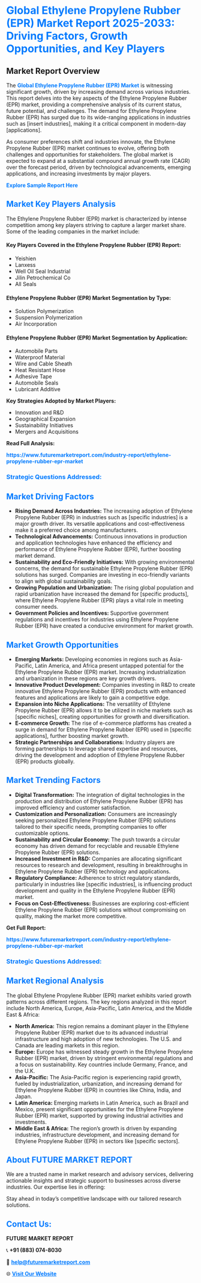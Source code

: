 <h1 style="color: #007BFF;">Global Ethylene Propylene Rubber (EPR) Market Report 2025-2033: Driving Factors, Growth Opportunities, and Key Players</h1>

<section id="overview">
<h2>Market Report Overview</h2>
<p>The <a href="https://www.futuremarketreport.com/industry-report/ethylene-propylene-rubber-epr-market" style="color: #007BFF; text-decoration: none;"><strong>Global Ethylene Propylene Rubber (EPR) Market</strong></a> is witnessing significant growth, driven by increasing demand across various industries. This report delves into the key aspects of the Ethylene Propylene Rubber (EPR) market, providing a comprehensive analysis of its current status, future potential, and challenges. The demand for Ethylene Propylene Rubber (EPR) has surged due to its wide-ranging applications in industries such as [insert industries], making it a critical component in modern-day [applications].</p>
<p>As consumer preferences shift and industries innovate, the Ethylene Propylene Rubber (EPR) market continues to evolve, offering both challenges and opportunities for stakeholders. The global market is expected to expand at a substantial compound annual growth rate (CAGR) over the forecast period, driven by technological advancements, emerging applications, and increasing investments by major players.</p>
</section>

<section id="overview">
<p><a href="https://www.futuremarketreport.com/request-sample/reportId=85180" style="color: #007BFF; text-decoration: none;"><strong>Explore Sample Report Here</strong></a></p>
</section>

<section id="key-players">
<h2 style="color: #007BFF;">Market Key Players Analysis</h2>
<p>The Ethylene Propylene Rubber (EPR) market is characterized by intense competition among key players striving to capture a larger market share. Some of the leading companies in the market include:</p>
<h4>Key Players Covered in the Ethylene Propylene Rubber (EPR) Report:</h4>
<ul><li>Yeishien</li><li>Lanxess</li><li>Well Oil Seal Industrial</li><li>Jilin Petrochemical Co</li><li>All Seals</li></ul>
<h4>Ethylene Propylene Rubber (EPR) Market Segmentation by Type:</h4>
<ul><li>Solution Polymerization</li><li>Suspension Polymerization</li><li>Air Incorporation</li></ul>

<h4>Ethylene Propylene Rubber (EPR) Market Segmentation by Application:</h4>
<ul><li>Automobile Parts</li><li>Waterproof Material</li><li>Wire and Cable Sheath</li><li>Heat Resistant Hose</li><li>Adhesive Tape</li><li>Automobile Seals</li><li>Lubricant Additive</li></ul>
<p><strong>Key Strategies Adopted by Market Players:</strong></p>
<ul>
<li>Innovation and R&D</li>
<li>Geographical Expansion</li>
<li>Sustainability Initiatives</li>
<li>Mergers and Acquisitions</li>
</ul>
</section>

<section>
<p><strong>Read Full Analysis: </strong></p><a href="https://www.futuremarketreport.com/industry-report/ethylene-propylene-rubber-epr-market" style="color: #007BFF; text-decoration: none;"><strong>https://www.futuremarketreport.com/industry-report/ethylene-propylene-rubber-epr-market</strong></a>
<h3 style="color: #007BFF;">Strategic Questions Addressed:</h3>
</section>

<section id="driving-factors">
<h2 style="color: #007BFF;">Market Driving Factors</h2>
<ul>
<li><strong>Rising Demand Across Industries:</strong> The increasing adoption of Ethylene Propylene Rubber (EPR) in industries such as [specific industries] is a major growth driver. Its versatile applications and cost-effectiveness make it a preferred choice among manufacturers.</li>
<li><strong>Technological Advancements:</strong> Continuous innovations in production and application technologies have enhanced the efficiency and performance of Ethylene Propylene Rubber (EPR), further boosting market demand.</li>
<li><strong>Sustainability and Eco-Friendly Initiatives:</strong> With growing environmental concerns, the demand for sustainable Ethylene Propylene Rubber (EPR) solutions has surged. Companies are investing in eco-friendly variants to align with global sustainability goals.</li>
<li><strong>Growing Population and Urbanization:</strong> The rising global population and rapid urbanization have increased the demand for [specific products], where Ethylene Propylene Rubber (EPR) plays a vital role in meeting consumer needs.</li>
<li><strong>Government Policies and Incentives:</strong> Supportive government regulations and incentives for industries using Ethylene Propylene Rubber (EPR) have created a conducive environment for market growth.</li>
</ul>
</section>

<section id="growth-opportunities">
<h2 style="color: #007BFF;">Market Growth Opportunities</h2>
<ul>
<li><strong>Emerging Markets:</strong> Developing economies in regions such as Asia-Pacific, Latin America, and Africa present untapped potential for the Ethylene Propylene Rubber (EPR) market. Increasing industrialization and urbanization in these regions are key growth drivers.</li>
<li><strong>Innovative Product Development:</strong> Companies investing in R&D to create innovative Ethylene Propylene Rubber (EPR) products with enhanced features and applications are likely to gain a competitive edge.</li>
<li><strong>Expansion into Niche Applications:</strong> The versatility of Ethylene Propylene Rubber (EPR) allows it to be utilized in niche markets such as [specific niches], creating opportunities for growth and diversification.</li>
<li><strong>E-commerce Growth:</strong> The rise of e-commerce platforms has created a surge in demand for Ethylene Propylene Rubber (EPR) used in [specific applications], further boosting market growth.</li>
<li><strong>Strategic Partnerships and Collaborations:</strong> Industry players are forming partnerships to leverage shared expertise and resources, driving the development and adoption of Ethylene Propylene Rubber (EPR) products globally.</li>
</ul>
</section>

<section id="trending-factors">
<h2 style="color: #007BFF;">Market Trending Factors</h2>
<ul>
<li><strong>Digital Transformation:</strong> The integration of digital technologies in the production and distribution of Ethylene Propylene Rubber (EPR) has improved efficiency and customer satisfaction.</li>
<li><strong>Customization and Personalization:</strong> Consumers are increasingly seeking personalized Ethylene Propylene Rubber (EPR) solutions tailored to their specific needs, prompting companies to offer customizable options.</li>
<li><strong>Sustainability and Circular Economy:</strong> The push towards a circular economy has driven demand for recyclable and reusable Ethylene Propylene Rubber (EPR) solutions.</li>
<li><strong>Increased Investment in R&D:</strong> Companies are allocating significant resources to research and development, resulting in breakthroughs in Ethylene Propylene Rubber (EPR) technology and applications.</li>
<li><strong>Regulatory Compliance:</strong> Adherence to strict regulatory standards, particularly in industries like [specific industries], is influencing product development and quality in the Ethylene Propylene Rubber (EPR) market.</li>
<li><strong>Focus on Cost-Effectiveness:</strong> Businesses are exploring cost-efficient Ethylene Propylene Rubber (EPR) solutions without compromising on quality, making the market more competitive.</li>
</ul>
</section>

<section>
<p><strong>Get Full Report: </strong></p><a href="https://www.futuremarketreport.com/industry-report/ethylene-propylene-rubber-epr-market" style="color: #007BFF; text-decoration: none;"><strong>https://www.futuremarketreport.com/industry-report/ethylene-propylene-rubber-epr-market</strong></a>
<h3 style="color: #007BFF;">Strategic Questions Addressed:</h3>
</section>


<section id="regional-analysis">
<h2 style="color: #007BFF;">Market Regional Analysis</h2>
<p>The global Ethylene Propylene Rubber (EPR) market exhibits varied growth patterns across different regions. The key regions analyzed in this report include North America, Europe, Asia-Pacific, Latin America, and the Middle East & Africa:</p>
<ul>
<li><strong>North America:</strong> This region remains a dominant player in the Ethylene Propylene Rubber (EPR) market due to its advanced industrial infrastructure and high adoption of new technologies. The U.S. and Canada are leading markets in this region.</li>
<li><strong>Europe:</strong> Europe has witnessed steady growth in the Ethylene Propylene Rubber (EPR) market, driven by stringent environmental regulations and a focus on sustainability. Key countries include Germany, France, and the U.K.</li>
<li><strong>Asia-Pacific:</strong> The Asia-Pacific region is experiencing rapid growth, fueled by industrialization, urbanization, and increasing demand for Ethylene Propylene Rubber (EPR) in countries like China, India, and Japan.</li>
<li><strong>Latin America:</strong> Emerging markets in Latin America, such as Brazil and Mexico, present significant opportunities for the Ethylene Propylene Rubber (EPR) market, supported by growing industrial activities and investments.</li>
<li><strong>Middle East & Africa:</strong> The region’s growth is driven by expanding industries, infrastructure development, and increasing demand for Ethylene Propylene Rubber (EPR) in sectors like [specific sectors].</li>
</ul>
</section>

<footer>
<h2 style="color: #007BFF;">About FUTURE MARKET REPORT</h2>
<p>We are a trusted name in market research and advisory services, delivering actionable insights and strategic support to businesses across diverse industries. Our expertise lies in offering:</p>

<p>Stay ahead in today’s competitive landscape with our tailored research solutions.</p>

<h2 style="color: #007BFF;">Contact Us:</h2>
<p><strong>FUTURE MARKET REPORT</strong></p>
<p>📞 <strong>+91 (883) 074-8030</strong></p>
<p>📧 <strong><a href="mailto:help@futuremarketreport.com" style="color: #007BFF;">help@futuremarketreport.com</a></strong></p>
<p>🌐 <strong><a href="https://www.futuremarketreport.com/" style="color: #007BFF;">Visit Our Website</a></strong></p>
</footer>